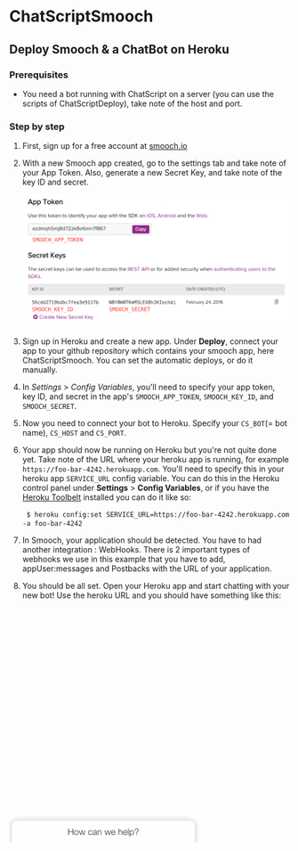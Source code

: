 # ChatScriptSmooch


## Deploy Smooch & a ChatBot on Heroku

### Prerequisites

 * You need a bot running with ChatScript on a server (you can use the scripts of ChatScriptDeploy), take note of the host and port.

### Step by step

1. First, sign up for a free account at [smooch.io](https://app.smooch.io/signup)

1. With a new Smooch app created, go to the settings tab and take note of your App Token. Also, generate a new Secret Key, and take note of the key ID and secret.

    ![settings](/img_readme/settings.png)

1. Sign up in Heroku and create a new app. Under **Deploy**, connect your app to your github repository which contains your smooch app, here ChatScriptSmooch. You can set the automatic deploys, or do it manually.

1. In *Settings* > *Config Variables*, you'll need to specify your app token, key ID, and secret in the app's `SMOOCH_APP_TOKEN`, `SMOOCH_KEY_ID`, and `SMOOCH_SECRET`.

1. Now you need to connect your bot to Heroku. Specify your `CS_BOT`(= bot name), `CS_HOST` and `CS_PORT`.

1. Your app should now be running on Heroku but you're not quite done yet. Take note of the URL where your heroku app is running, for example `https://foo-bar-4242.herokuapp.com`. You'll need to specify this in your heroku app `SERVICE_URL` config variable. You can do this in the Heroku control panel under **Settings** > **Config Variables**, or if you have the [Heroku Toolbelt](https://toolbelt.heroku.com/) installed you can do it like so:

        $ heroku config:set SERVICE_URL=https://foo-bar-4242.herokuapp.com -a foo-bar-4242

1. In Smooch, your application should be detected. You have to had another integration : WebHooks. There is 2 important types of webhooks we use in this example that you have to add, appUser:messages and Postbacks with the URL of your application.

1. You should be all set. Open your Heroku app and start chatting with your new bot! Use the heroku URL and you should have something like this:

![heroku](/img_readme/heroku.gif)